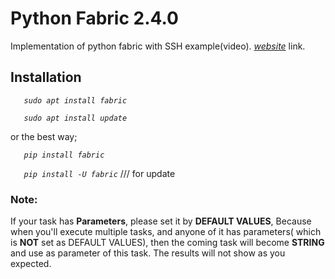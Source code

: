 # Python Fabric 2.4.0
Implementation of python fabric with SSH example(video). [_website_](https://linxnerd.wordpress.com/2018/10/10/python-fabric-2.4.0/) link.

## Installation

_`   sudo apt install fabric`_

_`   sudo apt install update`_

or the best way;

_`   pip install fabric`_

_`   pip install -U fabric`_   /// for update


### Note:
If your task has __Parameters__, please set it by **DEFAULT VALUES**, Because when you'll execute
multiple tasks, and anyone of it has parameters( which is __NOT__ set as DEFAULT VALUES), then the
coming task will become __STRING__ and use as parameter of this task. The results will not show as you
expected.
